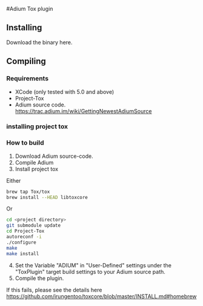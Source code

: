 #Adium Tox plugin
## Installing

Download the binary here.

## Compiling 

### Requirements

* XCode (only tested with 5.0 and above)
* Project-Tox 
* Adium source code. https://trac.adium.im/wiki/GettingNewestAdiumSource

### installing project tox

### How to build
1. Download Adium source-code.
2. Compile Adium
3. Install project tox

Either

```bash
brew tap Tox/tox
brew install --HEAD libtoxcore
```

Or

```bash
cd <project directory>
git submodule update
cd Project-Tox
autoreconf -i
./configure
make
make install
```

4. Set the Variable "ADIUM" in "User-Defined" settings under the "ToxPlugin" target build settings to your Adium source path.
5. Compile the plugin.


If this fails, please see the details here https://github.com/irungentoo/toxcore/blob/master/INSTALL.md#homebrew
